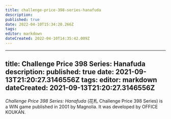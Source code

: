 ```yaml
---
title: challenge-price-398-series-hanafuda
description: 
published: true
date: 2022-04-10T15:34:20.266Z
tags: 
editor: markdown
dateCreated: 2022-04-10T14:35:42.009Z
---
```


---
title: Challenge Price 398 Series: Hanafuda
description: 
published: true
date: 2021-09-13T21:20:27.3146556Z 
tags: 
editor: markdown
dateCreated: 2021-09-13T21:20:27.3146556Z
---
_Challenge Price 398 Series: Hanafuda_ (<span lang='ja'>花札 Challenge Price 398 Series</span>) is a WIN game published in 2001 by Magnolia.
It was developed by OFFICE KOUKAN.
